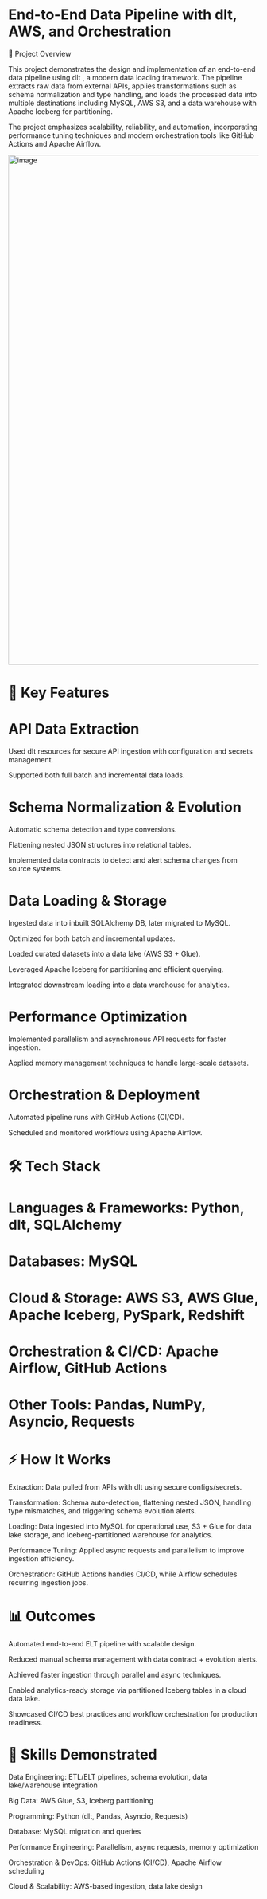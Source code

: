 # End-to-End Data Pipeline with dlt, AWS, and Orchestration
📌 Project Overview

This project demonstrates the design and implementation of an end-to-end data pipeline using dlt
, a modern data loading framework. The pipeline extracts raw data from external APIs, applies transformations such as schema normalization and type handling, and loads the processed data into multiple destinations including MySQL, AWS S3, and a data warehouse with Apache Iceberg for partitioning.

The project emphasizes scalability, reliability, and automation, incorporating performance tuning techniques and modern orchestration tools like GitHub Actions and Apache Airflow.

<img width="1024" height="1024" alt="image" src="https://github.com/user-attachments/assets/20302d83-d6b7-40a3-b9e8-8e429217ad72" />


# 🚀 Key Features

# API Data Extraction

Used dlt resources for secure API ingestion with configuration and secrets management.

Supported both full batch and incremental data loads.

# Schema Normalization & Evolution

Automatic schema detection and type conversions.

Flattening nested JSON structures into relational tables.

Implemented data contracts to detect and alert schema changes from source systems.

# Data Loading & Storage

Ingested data into inbuilt SQLAlchemy DB, later migrated to MySQL.

Optimized for both batch and incremental updates.

Loaded curated datasets into a data lake (AWS S3 + Glue).

Leveraged Apache Iceberg for partitioning and efficient querying.

Integrated downstream loading into a data warehouse for analytics.

# Performance Optimization

Implemented parallelism and asynchronous API requests for faster ingestion.

Applied memory management techniques to handle large-scale datasets.

# Orchestration & Deployment

Automated pipeline runs with GitHub Actions (CI/CD).

Scheduled and monitored workflows using Apache Airflow.

# 🛠️ Tech Stack

# Languages & Frameworks: Python, dlt, SQLAlchemy

# Databases: MySQL

# Cloud & Storage: AWS S3, AWS Glue, Apache Iceberg, PySpark, Redshift 

# Orchestration & CI/CD: Apache Airflow, GitHub Actions

# Other Tools: Pandas, NumPy, Asyncio, Requests

# ⚡ How It Works

Extraction: Data pulled from APIs with dlt using secure configs/secrets.

Transformation: Schema auto-detection, flattening nested JSON, handling type mismatches, and triggering schema evolution alerts.

Loading: Data ingested into MySQL for operational use, S3 + Glue for data lake storage, and Iceberg-partitioned warehouse for analytics.

Performance Tuning: Applied async requests and parallelism to improve ingestion efficiency.

Orchestration: GitHub Actions handles CI/CD, while Airflow schedules recurring ingestion jobs.

# 📊 Outcomes

Automated end-to-end ELT pipeline with scalable design.

Reduced manual schema management with data contract + evolution alerts.

Achieved faster ingestion through parallel and async techniques.

Enabled analytics-ready storage via partitioned Iceberg tables in a cloud data lake.

Showcased CI/CD best practices and workflow orchestration for production readiness.

# 🎯 Skills Demonstrated

Data Engineering: ETL/ELT pipelines, schema evolution, data lake/warehouse integration

Big Data: AWS Glue, S3, Iceberg partitioning

Programming: Python (dlt, Pandas, Asyncio, Requests)

Database: MySQL migration and queries

Performance Engineering: Parallelism, async requests, memory optimization

Orchestration & DevOps: GitHub Actions (CI/CD), Apache Airflow scheduling

Cloud & Scalability: AWS-based ingestion, data lake design
